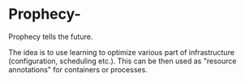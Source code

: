 # Prophecy-
Prophecy tells the future.

The idea is to use learning to optimize various part of infrastructure (configuration, scheduling etc.). This can be then used as "resource annotations" for containers or processes. 
